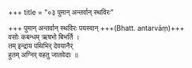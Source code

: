 +++
title = "०३ पुमान् अन्तर्वान् स्थविरः"

+++
पुमान् अन्तर्वान् स्थविरः पयस्वान् +++(Bhatt. antarvāṃ)+++  
वसोः कबन्धम् ऋषभो बिभर्ति ।  
तम् इन्द्राय पथिभिर् देवयानैर्  
हुतम् अग्निर् वहतु जातवेदाः ॥